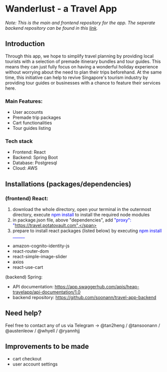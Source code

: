 # Wanderlust - a Travel App

<i>Note: This is the main and frontend repository for the app. The seperate backend repository can be found in this <a href="https://github.com/soonann/travel-app-backend">link</a>.</i>

## **Introduction**
Through this app, we hope to simplify travel planning by providing local tourists with a selection of premade itinerary bundles and tour guides. This means they can just fully focus on having a wonderful holiday experience without worrying about the need to plan their trips beforehand. At the same time, this initiative can help to revive Singapore's tourism industry by providing tour guides or businesses with a chance to feature their services here.

### Main Features:
- User accounts
- Premade trip packages
- Cart functionalities
- Tour guides listing

### Tech stack
- Frontend: React
- Backend: Spring Boot
- Database: Postgresql
- Cloud: AWS

## **Installations (packages/dependencies)**
### (frontend) React:
1. download the whole directory, open your terminal in the outermost directory, execute <span style="color:blue">npm install</span> to install the required node modules
2. in package.json file, above "dependencies", add <span style="color:blue">"proxy": "https://travel.potatovault.com",</span>
3. prepare to install react packages (listed below) by executing <span style="color:blue">npm install ______</span>
- amazon-cognito-identity-js
- react-router-dom
- react-simple-image-slider
- axios
- react-use-cart

(backend) Spring:
- API documentation: https://app.swaggerhub.com/apis/heap-travelapp/api-documentation/1.0
- backend repository: https://github.com/soonann/travel-app-backend

## **Need help?**
Feel free to contact any of us via Telegram -> @tan2heng / @tansoonann / @austenleow / @whyell / @ryannhjj

## **Improvements to be made**
- cart checkout
- user account settings
